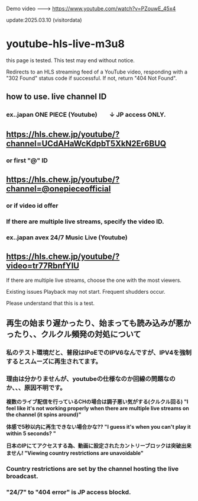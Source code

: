Demo video ---> https://www.youtube.com/watch?v=PZouwE_45x4

update:2025.03.10 (visitordata)

# youtube-hls-live-m3u8

this page is tested.
This test may end without notice.

Redirects to an HLS streaming feed of a YouTube video,
responding with a "302 Found" status code if successful.
If not, return "404 Not Found".

## how to use. live channel ID
### ex..japan ONE PIECE (Youtube)　　↓ JP access ONLY.
## https://hls.chew.jp/youtube/?channel=UCdAHaWcKdpbT5XkN2Er6BUQ

### or first "@" ID

## https://hls.chew.jp/youtube/?channel=@onepieceofficial

### or  if video id offer
### If there are multiple live streams, specify the video ID.
### ex..japan avex 24/7 Music Live (Youtube)
## https://hls.chew.jp/youtube/?video=tr77RbnfYIU


If there are multiple live streams, choose the one with the most viewers.

Existing issues
Playback may not start.
Frequent shudders occur.

Please understand that this is a test.

## 再生の始まり遅かったり、始まっても読み込みが悪かったり、、クルクル頻発の対処について
### 私のテスト環境だと、普段はIPoEでのIPV6なんですが、IPV4を強制するとスムーズに再生されてます。
### 理由は分かりませんが、youtubeの仕様なのか回線の問題なのか、、、原因不明です。

**複数のライブ配信を行っているCHの場合は調子悪い気がする(クルクル回る) "I feel like it's not working properly when there are multiple live streams on the channel (it spins around)"**

**体感で5秒以内に再生できない場合かな?? "I guess it's when you can't play it within 5 seconds? "**

**日本のIPにてアクセスする為、動画に設定されたカントリーブロックは突破出来ません! "Viewing country restrictions are unavoidable"**
### Country restrictions are set by the channel hosting the live broadcast.
### "24/7" to  "404 error" is JP access blockd.
